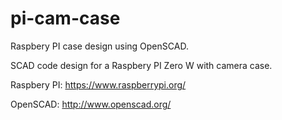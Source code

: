 # pi-cam-case

Raspbery PI case design using OpenSCAD.

SCAD code design for a Raspbery PI Zero W with camera case.

Raspbery PI: https://www.raspberrypi.org/

OpenSCAD: http://www.openscad.org/

